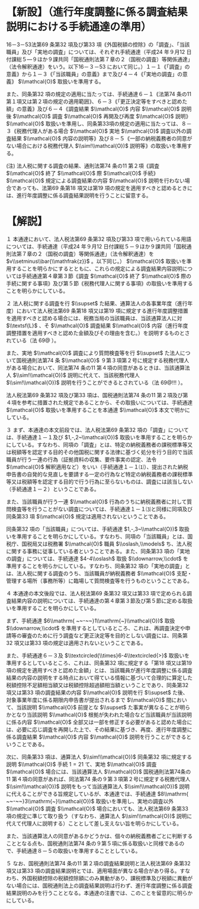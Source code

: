 # 【新設】（進行年度調整に係る調査結果説明における手続通達の準用）

16－3－53法第69 条第32 項及び第33 項｟外国税額の控除｠の「調査」、「当該職員」及び「実地の調査」については、それぞれ手続通達（平成24 年９月12 日付課総５―９ほか９課共同「国税通則法第７章の２（国税の調査）等関係通達」（法令解釈通達）をいう。以下16－３－53 において同じ。）１－１｟「調査」の意義｠から１－３｟「当該職員」の意義｠まで及び４－４｟「実地の調査」の意義｠ $\\mathcal{O}$ 取扱いを準用する。

また、同条第32 項の規定の適用に当たっては、手続通達６－１｟法第74 条の11 第１項又は第２項の規定の適用範囲｠、６－３｟「更正決定等をすべきと認めた額」の意義｠及び６－４｟調査結果 $\\mathcal{O}$ 内容 $\\mathcal{O}$ 説明後 $\\mathcal{O}$ 調査 $\\mathcal{O}$ 再開及び再度 $\\mathcal{O}$ 説明｠ $\\mathcal{O}$ 取扱いを準用し、同条第33項の規定の適用に当たっては、８－３｟税務代理人がある場合 $\\mathcal{O}$ 実地 $\\mathcal{O}$ 調査以外の調査結果 $\\mathcal{O}$ 内容の説明等｠及び８－５｟一部の納税義務者の同意がない場合における税務代理人 $\\sim!\\mathcal{O})$ 説明等｠の取扱いを準用する。

(注) 法人税に関する調査の結果、通則法第74 条の11 第２項｟調査 $\\mathcal{O}$ 終了 $\\mathcal{O}$ 際 $\\mathcal{O}$ 手続｠ $\\mathcal{O}$ 規定による調査結果の内容 $\\mathcal{O}$ 説明を行わない場合であっても、法第69 条第18 項又は第19 項の規定を適用すべきと認めるときには、進行年度調整に係る調査結果説明を行うことに留意する。

# 【解説】

１ 本通達において、法人税法第69 条第32 項及び第33 項で用いられている用語については、手続通達（平成24 年９月12 日付課総５－９ほか９課共同「国税通則法第７章の２（国税の調査）等関係通達」（法令解釈通達）を $v\\setminus\\bar{\\mathfrak{z}}$ 。以下同じ。） $\\mathcal{O}$ 取扱いを準用することを明らかにするとともに、これらの規定による調査結果内容説明については手続通達第４章第３節｟調査 $\\mathcal{O}$ 終了 $\\mathcal{O}$ 際の手続に関する事項｠及び第５節｟税務代理人に関する事項｠の取扱いを準用することを明らかにしている。

２ 法人税に関する調査を行 $\\supset$ た結果、通算法人の各事業年度（進行年度）において法人税法第69 条第18 項又は第19 項に規定する進行年度調整措置を適用すべきと認める場合には、税務当局の当該職員は、当該通算法人に対 $\\textsf{L}$ 、そ $\\mathcal{O}$ 調査結果 $\\mathcal{O}$ 内容（進行年度調整措置を適用すべきと認めた金額及びその理由を含む。）を説明するものとされている（法 $69@$ ）。

また、実地 $\\mathcal{O}$ 調査により質問検査等を行 $\\supset$ た法人について国税通則法第74 条 $\\mathcal{O}$ ９第３項第２号に規定する税務代理人がある場合において、同法第74 条の11 第４項の同意があるときは、当該通算法人 $\\sim!\\mathcal{O})$ 説明に代えて、当該税務代理人 $\\sim!\\mathcal{O})$ 説明を行うことができるとされている（法 $69@!!!$ ）。

法人税法第69 条第32 項及び第33 項は、国税通則法第74 条の11 第２項及び第４項を参考に措置された規定であることから、その取扱いについては、手続通達 $\\mathcal{O}$ 取扱いを準用することを本通達 $\\mathcal{O}$ 本文で明かにしている。

３ まず、本通達の本文前段では、法人税法第69 条第32 項の「調査」については、手続通達１－１及び $1,-,2~\\mathcal{O})$ 取扱いを準用することを明らかにしている。すなわち、同項の「調査」とは、特定の納税義務者の課税標準等又は税額等を認定する目的その他国税に関する法律に基づく処分を行う目的で当該職員が行う一連の行為（証拠資料の収集、要件事実の認定、法令 $\\mathcal{O}$ 解釈適用など）をいい（手続通達１－１⑴）、提出された納税申告書の自発的な見直しを要請する一定の行為など特定の納税義務者の課税標準等又は税額等を認定する目的で行う行為に至らないものは、調査には該当しない（手続通達１－２）ということである。

また、当該職員が行う一連 $\\mathcal{O}$ 行為のうちに納税義務者に対して質問検査等を行うことがない調査については、手続通達１－１⑶と同様に同項及び同条第33 項 $\\mathcal{O}$ 規定は適用されないということである。

同条第32 項の「当該職員」については、手続通達 $1,-,3~\\mathcal{O})$ 取扱いを準用することを明らかにしている。すなわち、同項の「当該職員」とは、国税庁、国税局又は税務署 $\\mathcal{O}$ 職員 $\\oslash,\\models$ ち、法人税に関する事務に従事している者ということである。また、同条第33 項の「実地の調査」については、手続通達 $4-4\\oslash$ 取扱 $\\downarrow,\\cdot$ を準用することを明らかにしている。すなわち、同条第32 項の「実地の調査」とは、法人税に関する調査のうち、当該職員が納税義務者 $\\mathcal{O}$ 支配・管理する場所（事務所等）に臨場して質問検査等を行うものということである。

４ 本通達の本文後段では、法人税法第69 条第32 項又は第33 項で定められる調査結果内容の説明については、手続通達の第４章第３節及び第５節に定める取扱いを準用することを明らかにしている。

まず、手続通達 $6\\mathrm{ ~~-~~}1\\mathrm{~}\\mathcal{O})$ 取扱 $\\downarrow,\\cdot$ を準用するとしているところ、これは、再調査決定や申請等の審査のために行う調査など更正決定等を目的としない調査には、同条第32 項又は第33 項の規定は適用されないということである。

また、手続通達６－３及 $\\textcircled{\\times}6-4\\textcircled{>}$ 取扱いを準用するとしているところ、これは、同条第32 項に規定する「第18 項又は第19 項の規定を適用すべきと認めた金額」とは、当該職員が進行年度調整に係る調査結果の内容の説明をする時点において得ている情報に基づいて合理的に算定した税額控除不足額相当額又は税額控除超過額相当額ということであり、同条第32 項又は第33 項の調査結果の内容 $\\mathcal{O}$ 説明を行 $\\supset$ た後、対象事業年度に係る期限内申告書が提出されるまで $\\mathcal{O}$ 間において、当該説明 $\\mathcal{O}$ 前提とな $\\supset$ た事実が異なることが明らかとなり当該説明 $\\mathcal{O}$ 根拠が失われた場合など当該職員が当該説明に係る内容 $\\mathcal{O}$ 全部又は一部を修正する必要があると認めた場合には、必要に応じ調査を再開した上で、その結果に基づき、再度、進行年度調整に係る調査結果 $\\mathcal{O}$ 内容 $\\mathcal{O}$ 説明を行うことができるということである。

次に、同条第33 項は、通算法人 $\\sim!\\mathcal{O})$ 同条第32 項に規定する説明 $\\mathcal{O}$ 手続 $1=21$ て、実地 $\\mathcal{O}$ 調査 $\\mathcal{O}$ 場合には、当該通算法人 $\\mathcal{O}$ 国税通則法第74条の11 第４項の同意があれば、同法第74 条の９第３項第２号に規定する税務代理人 $\\sim!\\mathcal{O})$ 説明をもって当該通算法人 $\\sim!\\mathcal{O})$ 説明に代えることができる旨規定しているが、本通達では、手続通達 $8\\mathrm{ ~~-~~}3\\mathrm{~}\\mathcal{O})$ 取扱いを準用し、実地の調査以外 $\\mathcal{O}$ 調査 $\\mathcal{O}$ 場合においても、法人税法第69 条第33項の規定に準じて取り扱う（すなわち、通算法人 $\\sim!\\mathcal{O})$ 説明に代えて代理人に説明する）こととして差し支えない旨を明らかにしている。

また、当該通算法人の同意があるかどうかは、個々の納税義務者ごとに判断することとなる点も、国税通則法第74 条の９第５項に係る取扱いと同様であるので、手続通達８－５の取扱いを準用することとしている。

５ なお、国税通則法第74 条の11 第２項の調査結果説明と法人税法第69 条第32 項又は第33 項の調査結果説明とでは、適用場面が異なる場合があり得る。すなわち、外国税額控除の税額控除額にのみ異動があり、課税標準及び税額に異動がない場合には、国税通則法上の調査結果説明は行わず、進行年度調整に係る調査結果説明のみを行うこととなる。本通達の注書では、このことを留意的に明らかにしている。